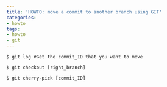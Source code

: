 ```yaml
---
title: 'HOWTO: move a commit to another branch using GIT'
categories:
- howto
tags:
- howto
- git
---
```


    $ git log #Get the commit_ID that you want to move  
    
    $ git checkout [right_branch]  
    
    $ git cherry-pick [commit_ID]

